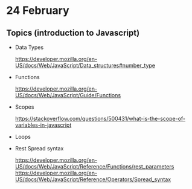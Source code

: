 # 24 February
## Topics (introduction to Javascript)
- Data Types

    https://developer.mozilla.org/en-US/docs/Web/JavaScript/Data_structures#number_type
- Functions

    https://developer.mozilla.org/en-US/docs/Web/JavaScript/Guide/Functions
- Scopes

    https://stackoverflow.com/questions/500431/what-is-the-scope-of-variables-in-javascript
- Loops

- Rest Spread syntax

    https://developer.mozilla.org/en-US/docs/Web/JavaScript/Reference/Functions/rest_parameters
    https://developer.mozilla.org/en-US/docs/Web/JavaScript/Reference/Operators/Spread_syntax

